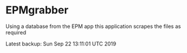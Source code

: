 # EPMgrabber
Using a database from the EPM app this application scrapes the files as required


Latest backup: Sun Sep 22 13:11:01 UTC 2019
